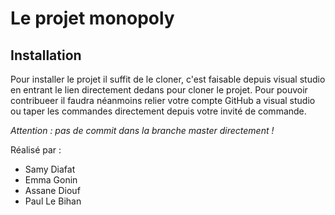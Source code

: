 # Le projet monopoly

## Installation
Pour installer le projet il suffit de le cloner, c'est faisable depuis visual studio en entrant le lien directement dedans pour cloner le projet.
Pour pouvoir contribueer il faudra néanmoins relier votre compte GitHub a visual studio ou taper les commandes directement depuis votre invité de commande.

*Attention : pas de commit dans la branche master directement !*

Réalisé par :
- Samy Diafat
- Emma Gonin
- Assane Diouf
- Paul Le Bihan

